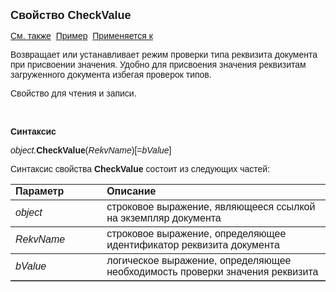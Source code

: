 <html>
<head>
<title>Документ\CheckValue</title>
</head>

<body>

<p><font size="4" face="Arial"><strong>Свойство CheckValue</strong></font></p>

<p><font face="Arial"><a href="../Asdoc.html">См. также</a>&nbsp; <u>
Пример</u>&nbsp;
<a href="../Asdoc.html">Применяется к</a></font></p>

<p><font face="Arial">Возвращает или устанавливает режим проверки типа 
реквизита документа при присвоении значения. Удобно для присвоения значения 
реквизитам загруженного документа избегая проверок типов.</font></p>

<p class="label"><font face="Arial">Свойство для чтения и записи.</font></p>

<p class="label">&nbsp;</p>

<p class="label"><b><font face="Arial">Синтаксис</font></b></p>

<p><font face="Arial"><em>object.</em><strong>CheckValue</strong>(<em>RekvName</em>)[=<em>bValue</em>]</font></p>

<p><font face="Arial">Синтаксис свойства <strong>CheckValue</strong>
состоит из следующих частей:</font></p>

<table border="1" cellPadding="5" cols="2" frame="below" rules="rows">
<TBODY>
  <tr vAlign="top">
    <td class="label" width="29%"><font face="Arial"><b>Параметр</b></font></td>
    <td class="label" width="71%"><font face="Arial"><strong>Описание</strong></font></td>
  </tr>
  <tr>
    <td width="29%"><em><font face="Arial">object</font></em></td>
    <td width="71%"><font face="Arial">строковое выражение, являющееся 
	ссылкой на экземпляр документа</font></td>
  </tr>
  <tr>
    <td width="29%"><font face="Arial"><em>RekvName</em></font></td>
    <td width="71%"><font face="Arial">строковое выражение, 
	определяющее идентификатор реквизита документа</font></td>
  </tr>
  <tr>
    <td width="29%"><font face="Arial"><em>bValue</em></font></td>
    <td width="71%"><font face="Arial">логическое выражение, 
	определяющее необходимость проверки значения реквизита</font></td>
  </tr>
</TBODY>
</table>
</body>
</html>
